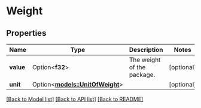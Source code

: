 # Weight

## Properties

Name | Type | Description | Notes
------------ | ------------- | ------------- | -------------
**value** | Option<**f32**> | The weight of the package. | [optional]
**unit** | Option<[**models::UnitOfWeight**](UnitOfWeight.md)> |  | [optional]

[[Back to Model list]](../README.md#documentation-for-models) [[Back to API list]](../README.md#documentation-for-api-endpoints) [[Back to README]](../README.md)


